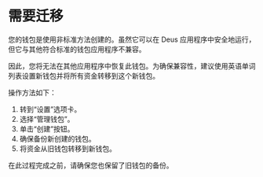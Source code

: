 # 需要迁移

您的钱包是使用非标准方法创建的。虽然它可以在 Deus 应用程序中安全地运行，但它与其他符合标准的钱包应用程序不兼容。

因此，您将无法在其他应用程序中恢复此钱包。为确保兼容性，建议使用英语单词列表设置新钱包并将所有资金转移到这个新钱包。

操作方法如下：

1. 转到“设置”选项卡。
2. 选择“管理钱包”。
3. 单击“创建”按钮。
4. 确保备份新创建的钱包。
5. 将资金从旧钱包转移到新钱包。

在此过程完成之前，请确保您也保留了旧钱包的备份。